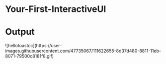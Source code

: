 # Your-First-InteractiveUI

<h1>Output</h1>
![hellotoastcc](https://user-images.githubusercontent.com/47735067/111622655-8d37d480-8811-11eb-8071-79500c8181f8.gif)
